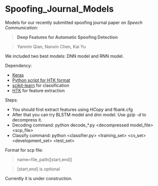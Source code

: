 # Spoofing_Journal_Models

Models for our recently submitted spoofing journal paper on *Speech Communication*: 

>**Deep Features for Automatic Spoofing Detection**

>Yanmin Qian, Nanxin Chen, Kai Yu

We included two best models: DNN model and RNN model.

Dependency:

 * [Keras](https://github.com/fchollet/Keras)
 * [Python script for HTK format](http://www.cs.cmu.edu/~chanwook/MySoftware/rm1_Spk-by-Spk_MLLR/rm1_PNCC_MLLR_1/rm1/python/sphinx/htkmfc.py)
 * [scikit-learn](https://github.com/scikit-learn/scikit-learn) for classification
 * [HTK](http://htk.eng.cam.ac.uk/) for feature extraction

Steps:
 * You should first extract features using *HCopy* and fbank.cfg
 * After that you can try BLSTM model and dnn model. Use *gzip -d* to decompress it.
 * Decoding command: python decode_*.py \<decompressed model_file\> \<scp_file\>
 * Classify command: python \<classifier.py\> \<training_set\> \<cv_set\> \<development_set\> \<test_set\>

Format for scp file:

>name=file_path([start,end])

>[start,end] is optional

Currently it is under construction.
